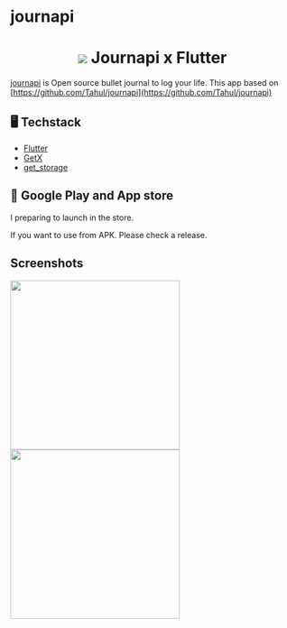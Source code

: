 # journapi

<h1 align="center">
    <img align="content-center" src="https://journapi.app/images/logo.svg" />
    Journapi x Flutter
</h1>

[journapi](https://journapi.app/) is Open source bullet journal to log your life. This app based on [https://github.com/Tahul/journapi](https://github.com/Tahul/journapi)

## 🖥 Techstack

- [Flutter](https://flutter.dev/)
- [GetX](https://pub.dev/packages/get)
- [get_storage](https://pub.dev/packages/get_storage)

## 🛒 Google Play and App store

I preparing to launch in the store. 

If you want to use from APK. Please check a release.


## Screenshots

<img src="https://i.imgur.com/3WGC09e.jpg" height="300">
<img src="https://i.imgur.com/yqoJ64H_d.webp?maxwidth=760&fidelity=grand" height="300">